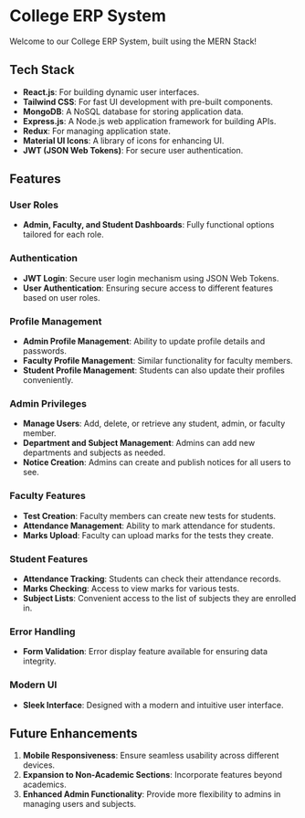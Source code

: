# College ERP System

Welcome to our College ERP System, built using the MERN Stack!

## Tech Stack

- **React.js**: For building dynamic user interfaces.
- **Tailwind CSS**: For fast UI development with pre-built components.
- **MongoDB**: A NoSQL database for storing application data.
- **Express.js**: A Node.js web application framework for building APIs.
- **Redux**: For managing application state.
- **Material UI Icons**: A library of icons for enhancing UI.
- **JWT (JSON Web Tokens)**: For secure user authentication.

## Features

### User Roles
- **Admin, Faculty, and Student Dashboards**: Fully functional options tailored for each role.

### Authentication
- **JWT Login**: Secure user login mechanism using JSON Web Tokens.
- **User Authentication**: Ensuring secure access to different features based on user roles.

### Profile Management
- **Admin Profile Management**: Ability to update profile details and passwords.
- **Faculty Profile Management**: Similar functionality for faculty members.
- **Student Profile Management**: Students can also update their profiles conveniently.

### Admin Privileges
- **Manage Users**: Add, delete, or retrieve any student, admin, or faculty member.
- **Department and Subject Management**: Admins can add new departments and subjects as needed.
- **Notice Creation**: Admins can create and publish notices for all users to see.

### Faculty Features
- **Test Creation**: Faculty members can create new tests for students.
- **Attendance Management**: Ability to mark attendance for students.
- **Marks Upload**: Faculty can upload marks for the tests they create.

### Student Features
- **Attendance Tracking**: Students can check their attendance records.
- **Marks Checking**: Access to view marks for various tests.
- **Subject Lists**: Convenient access to the list of subjects they are enrolled in.

### Error Handling
- **Form Validation**: Error display feature available for ensuring data integrity.

### Modern UI
- **Sleek Interface**: Designed with a modern and intuitive user interface.

## Future Enhancements

1. **Mobile Responsiveness**: Ensure seamless usability across different devices.
2. **Expansion to Non-Academic Sections**: Incorporate features beyond academics.
3. **Enhanced Admin Functionality**: Provide more flexibility to admins in managing users and subjects.

